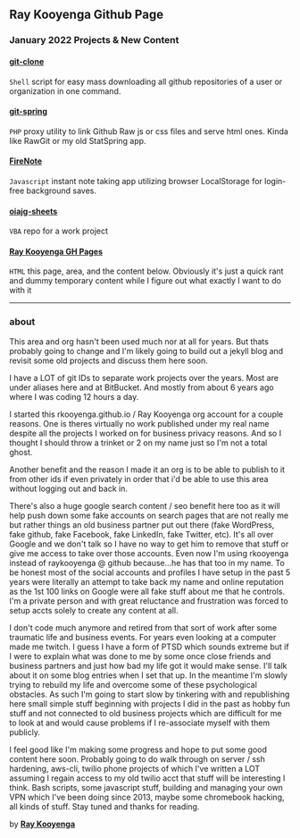 ## Ray Kooyenga Github Page

### January 2022 Projects & New Content

#### [**git-clone**](https://rkooyenga.github.com/git-clone/) 
``Shell`` script for easy mass downloading all github repositories of a user or organization in one command.

#### [**git-spring**](https://rkooyenga.github.com/git-spring/)
``PHP`` proxy utility to link Github Raw js or css files and serve html ones. Kinda like RawGit or my old StatSpring app.

#### [**FireNote**](https://rkooyenga.github.com/firenote/)
``Javascript`` instant note taking app utilizing browser LocalStorage for login-free background saves.

#### [**oiajg-sheets**](https://github.com/rkooyenga/oiagj-sheets)
``VBA`` repo for a work project

#### [**Ray Kooyenga GH Pages**](https://rkooyenga.github.com/git-clone/)
``HTML`` this page, area, and the content below. Obviously it's just a quick rant and dummy temporary content while I figure out what exactly I want to do with it

---
### about
This area and org hasn't been used much nor at all for years. But thats probably going to change and I'm likely going to build out a jekyll blog and revisit some old projects and discuss them here soon.

I have a LOT of git IDs to separate work projects over the years. Most are under aliases here and at BitBucket. And mostly from about 6 years ago where I was coding 12 hours a day.

I started this rkooyenga.github.io / Ray Kooyenga org account for a couple reasons. One is theres virtually no work published under my real name despite all the projects I worked on for business privacy reasons. And so I thought I should throw a trinket or 2 on my name just so I'm not a total ghost.

Another benefit and the reason I made it an org is to be able to publish to it from other ids if even privately in order that i'd be able to use this area without logging out and back in.

There's also a huge google search content / seo benefit here too as it will help push down some fake accounts on search pages that are not really me but rather things an old business partner put out there (fake WordPress, fake github, fake Facebook, fake LinkedIn, fake Twitter, etc). It's all over Google and we don't talk so I have no way to get him to remove that stuff or give me access to take over those accounts. Even now I'm using rkooyenga instead of raykooyenga @ github because...he has that too in my name. To be honest most of the social accounts and profiles I have setup in the past 5 years were literally an attempt to take back my name and online reputation as the 1st 100 links on Google were all fake stuff about me that he controls. I'm a private person and with great reluctance and frustration was forced to setup accts solely to create any content at all. 

I don't code much anymore and retired from that sort of work after some traumatic life and business events. For years even looking at a computer made me twitch. I guess I have a form of PTSD which sounds extreme but if I were to explain what was done to me by some once close friends and business partners and just how bad my life got it would make sense. I'll talk about it on some blog entries when I set that up. In the meantime I'm slowly trying to rebuild my life and overcome some of these psychological obstacles. As such I'm going to start slow by tinkering with and republishing here small simple stuff beginning with projects I did in the past as hobby fun stuff and not connected to old business projects which are difficult for me to look at and would cause problems if I re-associate myself with them publicly.

I feel good like I'm making some progress and hope to put some good content here soon. Probably going to do walk through on server / ssh hardening, aws-cli, twilio phone projects of which I've written a LOT assuming I regain access to my old twilio acct that stuff will be interesting I think. Bash scripts, some javascript stuff, building and managing your own VPN which I've been doing since 2013, maybe some chromebook hacking, all kinds of stuff. Stay tuned and thanks for reading.

by [**Ray Kooyenga**](https://github.com/rkooyenga)
